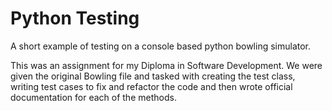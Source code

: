 # Python Testing

A short example of testing on a console based python bowling simulator.

This was an assignment for my Diploma in Software Development. We were given the original Bowling file and tasked with creating
the test class, writing test cases to fix and refactor the code and then wrote official documentation for each of the methods.

